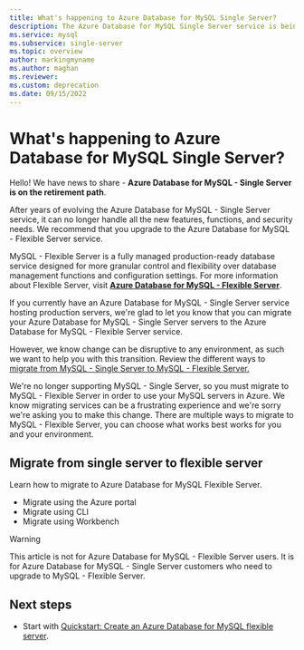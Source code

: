 ```yaml
---
title: What's happening to Azure Database for MySQL Single Server?
description: The Azure Database for MySQL Single Server service is being deprecated.
ms.service: mysql
ms.subservice: single-server
ms.topic: overview
author: markingmyname
ms.author: maghan
ms.reviewer: 
ms.custom: deprecation
ms.date: 09/15/2022
---
```


# What's happening to Azure Database for MySQL Single Server?

Hello! We have news to share - **Azure Database for MySQL - Single Server is on the retirement path**.

After years of evolving the Azure Database for MySQL - Single Server service, it can no longer handle all the new features, functions, and security needs. We recommend that you upgrade to the Azure Database for MySQL - Flexible Server service. 

MySQL - Flexible Server is a fully managed production-ready database service designed for more granular control and flexibility over database management functions and configuration settings. For more information about Flexible Server, visit **[Azure Database for MySQL - Flexible Server](../flexible-server/overview.md)**.

If you currently have an Azure Database for MySQL - Single Server service hosting production servers, we're glad to let you know that you can migrate your Azure Database for MySQL - Single Server servers to the Azure Database for MySQL - Flexible Server service.

However, we know change can be disruptive to any environment, as such we want to help you with this transition.  Review the different ways to [migrate from MySQL - Single Server to MySQL - Flexible Server.](#migrate-from-single-server-to-flexible-server)

We're no longer supporting MySQL - Single Server, so you must migrate to MySQL - Flexible Server in order to use your MySQL servers in Azure. We know migrating services can be a frustrating experience and we're sorry we're asking you to make this change. There are multiple ways to migrate to MySQL - Flexible Server, you can choose what works best works for you and your environment.

## Migrate from single server to flexible server

Learn how to migrate to Azure Database for MySQL Flexible Server.

- Migrate using the Azure portal
- Migrate using CLI
- Migrate using Workbench

> [!Warning]
> This article is not for Azure Database for MySQL - Flexible Server users. It is for Azure Database for MySQL - Single Server customers who need to upgrade to MySQL - Flexible Server.

## Next steps

- Start with [Quickstart: Create an Azure Database for MySQL flexible server](../flexible-server/quickstart-create-server-portal.md).

